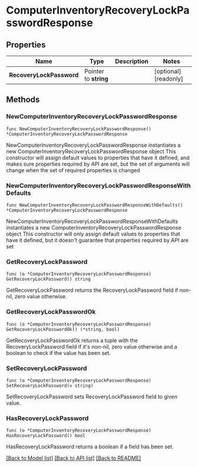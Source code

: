 # ComputerInventoryRecoveryLockPasswordResponse

## Properties

Name | Type | Description | Notes
------------ | ------------- | ------------- | -------------
**RecoveryLockPassword** | Pointer to **string** |  | [optional] [readonly] 

## Methods

### NewComputerInventoryRecoveryLockPasswordResponse

`func NewComputerInventoryRecoveryLockPasswordResponse() *ComputerInventoryRecoveryLockPasswordResponse`

NewComputerInventoryRecoveryLockPasswordResponse instantiates a new ComputerInventoryRecoveryLockPasswordResponse object
This constructor will assign default values to properties that have it defined,
and makes sure properties required by API are set, but the set of arguments
will change when the set of required properties is changed

### NewComputerInventoryRecoveryLockPasswordResponseWithDefaults

`func NewComputerInventoryRecoveryLockPasswordResponseWithDefaults() *ComputerInventoryRecoveryLockPasswordResponse`

NewComputerInventoryRecoveryLockPasswordResponseWithDefaults instantiates a new ComputerInventoryRecoveryLockPasswordResponse object
This constructor will only assign default values to properties that have it defined,
but it doesn't guarantee that properties required by API are set

### GetRecoveryLockPassword

`func (o *ComputerInventoryRecoveryLockPasswordResponse) GetRecoveryLockPassword() string`

GetRecoveryLockPassword returns the RecoveryLockPassword field if non-nil, zero value otherwise.

### GetRecoveryLockPasswordOk

`func (o *ComputerInventoryRecoveryLockPasswordResponse) GetRecoveryLockPasswordOk() (*string, bool)`

GetRecoveryLockPasswordOk returns a tuple with the RecoveryLockPassword field if it's non-nil, zero value otherwise
and a boolean to check if the value has been set.

### SetRecoveryLockPassword

`func (o *ComputerInventoryRecoveryLockPasswordResponse) SetRecoveryLockPassword(v string)`

SetRecoveryLockPassword sets RecoveryLockPassword field to given value.

### HasRecoveryLockPassword

`func (o *ComputerInventoryRecoveryLockPasswordResponse) HasRecoveryLockPassword() bool`

HasRecoveryLockPassword returns a boolean if a field has been set.


[[Back to Model list]](../README.md#documentation-for-models) [[Back to API list]](../README.md#documentation-for-api-endpoints) [[Back to README]](../README.md)


